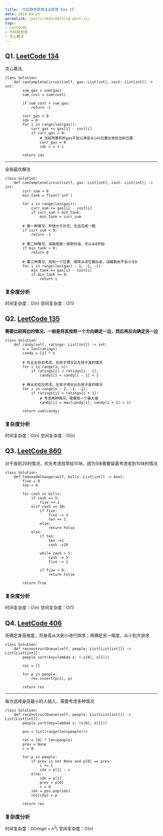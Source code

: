 ```yaml
---
title: '代码随想录算法训练营 Day 25'
date: 2024-09-25
permalink: /posts/2024/09/blog-post-21/
tags:
- LeetCode
- 代码随想录
- 贪心算法
---
```


## Q1. [LeetCode 134](https://leetcode.com/problems/gas-station/)

贪心算法

```
class Solution:
    def canCompleteCircuit(self, gas: List[int], cost: List[int]) -> int:
        sum_gas = sum(gas)
        sum_cost = sum(cost)

        if sum_cost > sum_gas:
            return -1
        
        curr_gas = 0
        idx = 0
        for i in range(len(gas)):
            curr_gas += gas[i] - cost[i]
            if curr_gas < 0:
                # 当前所累积的gas不足以满足从idx位置出发到当前位置
                curr_gas = 0
                idx = i + 1
        
        return idx
```

---

全局最优解法

```
class Solution:
    def canCompleteCircuit(self, gas: List[int], cost: List[int]) -> int:
        curr_sum = 0
        min_tank = float('inf')

        for i in range(len(gas)):
            curr_sum += gas[i] - cost[i]
            if curr_sum < min_tank:
                min_tank = curr_sum
        
        # 第一种情况，开销大于补充，无法完成一圈
        if curr_sum < 0:
            return -1
        
        # 第二种情况，油箱里面一直剩的油，可以从0开始
        if min_tank > 0:
            return 0
        
        # 第三种情况，找到一个位置，使得从该位置出发，油箱剩余不会小于0
        for i in range(len(gas) - 1, -1, -1):
            min_tank += gas[i] - cost[i]
            if min_tank >= 0:
                return i
```

### 复杂度分析

时间复杂度：O($n$)
空间复杂度：O(1)

## Q2. [LeetCode 135](https://leetcode.com/problems/candy/)

**需要比较两边的情况，一般是将其按照一个方向确定一边，然后再反向确定另一边**

```
class Solution:
    def candy(self, ratings: List[int]) -> int:
        n = len(ratings)
        candy = [1] * n

        # 先从左往右考虑，右孩子得分比左孩子高的情况
        for i in range(1, n):
            if ratings[i] > ratings[i - 1]:
                candy[i] = candy[i - 1] + 1
        
        # 再从右往左考虑，左孩子得分比右孩子高的情况
        for i in range(n - 2, -1, -1):
            if ratings[i] > ratings[i + 1]:
                # 考虑两种情况，需要取一个最大值
                candy[i] = max(candy[i], candy[i + 1] + 1)

        return sum(candy)
```

### 复杂度分析

时间复杂度：O($n$)
空间复杂度：O($n$)

## Q3. [LeetCode 860](https://leetcode.com/problems/lemonade-change/)

对于收到20的情况，优先考虑找零给10块，因为5块需要留着考虑收到10块的情况

```
class Solution:
    def lemonadeChange(self, bills: List[int]) -> bool:
        five = 0
        ten = 0

        for cash in bills:
            if cash == 5:
                five += 1
            elif cash == 10:
                if five:
                    five -= 1
                    ten += 1
                else:
                    return False
            else:
                if ten:
                    ten -=1
                    cash -=10
                
                while cash > 5:
                    cash -= 5
                    five -= 1
                
                if five < 0:
                    return False
        
        return True
```

### 复杂度分析

时间复杂度：O($n$)
空间复杂度：O(1)

## Q4. [LeetCode 406](https://leetcode.com/problems/queue-reconstruction-by-height/)

先确定身高维度，将身高从大到小进行排序；再确定另一维度，从小到大排序

```
class Solution:
    def reconstructQueue(self, people: List[List[int]]) -> List[List[int]]:
        people.sort(key=lambda x: (-x[0], x[1]))

        res = []

        for p in people:
            res.insert(p[1], p)

        return res
```

---

每次选择身高最小的人插入，需要考虑多种情况

```
class Solution:
    def reconstructQueue(self, people: List[List[int]]) -> List[List[int]]:
        people.sort(key=lambda x: (x[0], x[1]))

        pos = list(range(len(people)))
        
        res = [0] * len(people)
        prev = None
        c = 0

        for p in people:
            if prev is not None and p[0] == prev:
                c += 1
                idx = p[1] - c
            else:
                idx = p[1]
                prev = p[0]
                c = 0
            idx = pos.pop(idx)
            res[idx] = p
        
        return res
```

### 复杂度分析

时间复杂度：O($nlogn + n^2$)
空间复杂度：O($n$)